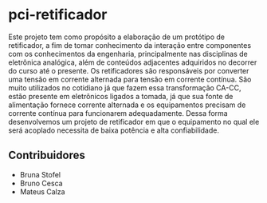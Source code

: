 # pci-retificador

Este projeto tem como propósito a elaboração de
um protótipo de retificador, a fim de tomar conhecimento da
interação entre componentes com os conhecimentos da
engenharia, principalmente nas disciplinas de eletrônica
analógica, além de conteúdos adjacentes adquiridos no decorrer
do curso até o presente. Os retificadores são responsáveis por
converter uma tensão em corrente alternada para tensão em
corrente contínua. São muito utilizados no cotidiano já que
fazem essa transformação CA-CC, estão presente em eletrônicos
ligados a tomada, já que sua fonte de alimentação fornece
corrente alternada e os equipamentos precisam de corrente
contínua para funcionarem adequadamente. Dessa forma
desenvolvemos um projeto de retificador em que o equipamento
no qual ele será acoplado necessita de baixa potência e alta
confiabilidade.

## Contribuidores

 - Bruna Stofel
 - Bruno Cesca
 - Mateus Calza

